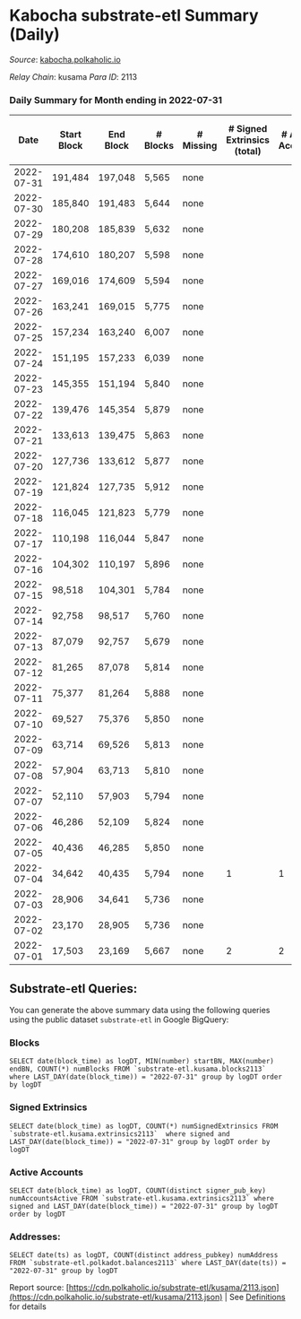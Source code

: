 # Kabocha substrate-etl Summary (Daily)

_Source_: [kabocha.polkaholic.io](https://kabocha.polkaholic.io)

*Relay Chain*: kusama
*Para ID*: 2113



### Daily Summary for Month ending in 2022-07-31


| Date | Start Block | End Block | # Blocks | # Missing | # Signed Extrinsics (total) | # Active Accounts | # Addresses with Balances | # Events | # Transfers | # XCM Transfers In | # XCM Transfers Out |
| ---- | ----------- | --------- | -------- | --------- | --------------------------- | ----------------- | ------------------------- | -------- | ----------- | ------------------ | ------------------- |
| 2022-07-31 | 191,484 | 197,048 | 5,565 | none  |  |  | 7 | 11,148 |   |   |   |
| 2022-07-30 | 185,840 | 191,483 | 5,644 | none  |  |  | 7 | 11,307 |   |   |   |
| 2022-07-29 | 180,208 | 185,839 | 5,632 | none  |  |  | 7 | 11,283 |   |   |   |
| 2022-07-28 | 174,610 | 180,207 | 5,598 | none  |  |  | 7 | 11,214 |   |   |   |
| 2022-07-27 | 169,016 | 174,609 | 5,594 | none  |  |  | 7 | 11,207 |   |   |   |
| 2022-07-26 | 163,241 | 169,015 | 5,775 | none  |  |  | 7 | 11,569 |   |   |   |
| 2022-07-25 | 157,234 | 163,240 | 6,007 | none  |  |  | 7 | 12,034 |   |   |   |
| 2022-07-24 | 151,195 | 157,233 | 6,039 | none  |  |  | 7 | 12,099 |   |   |   |
| 2022-07-23 | 145,355 | 151,194 | 5,840 | none  |  |  | 7 | 11,699 |   |   |   |
| 2022-07-22 | 139,476 | 145,354 | 5,879 | none  |  |  | 7 | 11,778 |   |   |   |
| 2022-07-21 | 133,613 | 139,475 | 5,863 | none  |  |  | 7 | 11,745 |   |   |   |
| 2022-07-20 | 127,736 | 133,612 | 5,877 | none  |  |  | 7 | 11,774 |   |   |   |
| 2022-07-19 | 121,824 | 127,735 | 5,912 | none  |  |  | 7 | 11,843 |   |   |   |
| 2022-07-18 | 116,045 | 121,823 | 5,779 | none  |  |  | 7 | 11,578 |   |   |   |
| 2022-07-17 | 110,198 | 116,044 | 5,847 | none  |  |  | 7 | 11,713 |   |   |   |
| 2022-07-16 | 104,302 | 110,197 | 5,896 | none  |  |  | 7 | 11,812 |   |   |   |
| 2022-07-15 | 98,518 | 104,301 | 5,784 | none  |  |  | 7 | 11,587 |   |   |   |
| 2022-07-14 | 92,758 | 98,517 | 5,760 | none  |  |  | 7 | 11,539 |   |   |   |
| 2022-07-13 | 87,079 | 92,757 | 5,679 | none  |  |  | 7 | 11,377 |   |   |   |
| 2022-07-12 | 81,265 | 87,078 | 5,814 | none  |  |  | 7 | 11,648 |   |   |   |
| 2022-07-11 | 75,377 | 81,264 | 5,888 | none  |  |  | 7 | 11,795 |   |   |   |
| 2022-07-10 | 69,527 | 75,376 | 5,850 | none  |  |  | 7 | 11,720 |   |   |   |
| 2022-07-09 | 63,714 | 69,526 | 5,813 | none  |  |  | 7 | 11,645 |   |   |   |
| 2022-07-08 | 57,904 | 63,713 | 5,810 | none  |  |  | 7 | 11,639 |   |   |   |
| 2022-07-07 | 52,110 | 57,903 | 5,794 | none  |  |  | 7 | 11,608 |   |   |   |
| 2022-07-06 | 46,286 | 52,109 | 5,824 | none  |  |  | 7 | 11,667 |   |   |   |
| 2022-07-05 | 40,436 | 46,285 | 5,850 | none  |  |  | 7 | 11,720 |   |   |   |
| 2022-07-04 | 34,642 | 40,435 | 5,794 | none  | 1 | 1 | 7 | 11,613 |   |   |   |
| 2022-07-03 | 28,906 | 34,641 | 5,736 | none  |  |  | 7 | 11,491 |   |   |   |
| 2022-07-02 | 23,170 | 28,905 | 5,736 | none  |  |  | 7 | 11,491 |   |   |   |
| 2022-07-01 | 17,503 | 23,169 | 5,667 | none  | 2 | 2 | 7 | 11,362 |   |   |   |

## Substrate-etl Queries:
You can generate the above summary data using the following queries using the public dataset `substrate-etl` in Google BigQuery:


### Blocks
```
SELECT date(block_time) as logDT, MIN(number) startBN, MAX(number) endBN, COUNT(*) numBlocks FROM `substrate-etl.kusama.blocks2113`  where LAST_DAY(date(block_time)) = "2022-07-31" group by logDT order by logDT
```


### Signed Extrinsics
```
SELECT date(block_time) as logDT, COUNT(*) numSignedExtrinsics FROM `substrate-etl.kusama.extrinsics2113`  where signed and LAST_DAY(date(block_time)) = "2022-07-31" group by logDT order by logDT
```


### Active Accounts
```
SELECT date(block_time) as logDT, COUNT(distinct signer_pub_key) numAccountsActive FROM `substrate-etl.kusama.extrinsics2113` where signed and LAST_DAY(date(block_time)) = "2022-07-31" group by logDT order by logDT
```


### Addresses:
```
SELECT date(ts) as logDT, COUNT(distinct address_pubkey) numAddress FROM `substrate-etl.polkadot.balances2113` where LAST_DAY(date(ts)) = "2022-07-31" group by logDT
```



Report source: [https://cdn.polkaholic.io/substrate-etl/kusama/2113.json](https://cdn.polkaholic.io/substrate-etl/kusama/2113.json) | See [Definitions](/DEFINITIONS.md) for details

